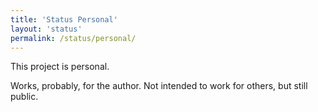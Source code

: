 ```yaml
---
title: 'Status Personal'
layout: 'status'
permalink: /status/personal/
---
```


This project is personal.

Works, probably, for the author. Not intended to work for others, but still
public.
